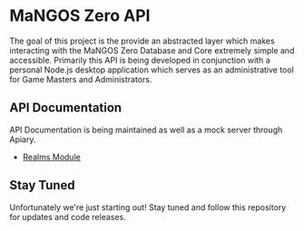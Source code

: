 # MaNGOS Zero API 

The goal of this project is the provide an abstracted layer which makes interacting with the MaNGOS Zero Database and Core extremely simple and accessible. Primarily this API is being developed in conjunction with a personal Node.js desktop application which serves as an administrative tool for Game Masters and Administrators.

## API Documentation

API Documentation is being maintained as well as a mock server through Apiary.

  - [Realms Module](http://docs.mzeroapirealms.apiary.io)


## Stay Tuned

Unfortunately we're just starting out!  Stay tuned and follow this repository for updates and code releases.
